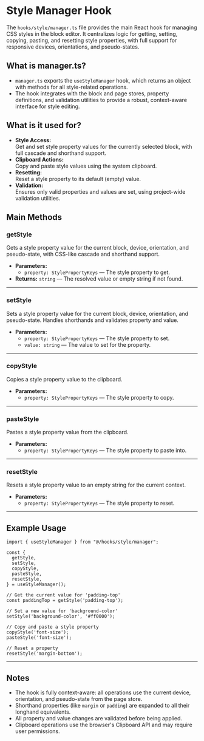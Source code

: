 # Style Manager Hook

The `hooks/style/manager.ts` file provides the main React hook for managing CSS styles in the block editor. It centralizes logic for getting, setting, copying, pasting, and resetting style properties, with full support for responsive devices, orientations, and pseudo-states.

## What is manager.ts?

- `manager.ts` exports the `useStyleManager` hook, which returns an object with methods for all style-related operations.
- The hook integrates with the block and page stores, property definitions, and validation utilities to provide a robust, context-aware interface for style editing.

## What is it used for?

- **Style Access:**  
  Get and set style property values for the currently selected block, with full cascade and shorthand support.
- **Clipboard Actions:**  
  Copy and paste style values using the system clipboard.
- **Resetting:**  
  Reset a style property to its default (empty) value.
- **Validation:**  
  Ensures only valid properties and values are set, using project-wide validation utilities.

## Main Methods

### getStyle

Gets a style property value for the current block, device, orientation, and pseudo-state, with CSS-like cascade and shorthand support.

- **Parameters:**
  - `property: StylePropertyKeys` — The style property to get.
- **Returns:** `string` — The resolved value or empty string if not found.

---

### setStyle

Sets a style property value for the current block, device, orientation, and pseudo-state. Handles shorthands and validates property and value.

- **Parameters:**
  - `property: StylePropertyKeys` — The style property to set.
  - `value: string` — The value to set for the property.

---

### copyStyle

Copies a style property value to the clipboard.

- **Parameters:**
  - `property: StylePropertyKeys` — The style property to copy.

---

### pasteStyle

Pastes a style property value from the clipboard.

- **Parameters:**
  - `property: StylePropertyKeys` — The style property to paste into.

---

### resetStyle

Resets a style property value to an empty string for the current context.

- **Parameters:**
  - `property: StylePropertyKeys` — The style property to reset.

---

## Example Usage

```tsx
import { useStyleManager } from "@/hooks/style/manager";

const {
  getStyle,
  setStyle,
  copyStyle,
  pasteStyle,
  resetStyle,
} = useStyleManager();

// Get the current value for 'padding-top'
const paddingTop = getStyle('padding-top');

// Set a new value for 'background-color'
setStyle('background-color', '#ff0000');

// Copy and paste a style property
copyStyle('font-size');
pasteStyle('font-size');

// Reset a property
resetStyle('margin-bottom');
```

---

## Notes

- The hook is fully context-aware: all operations use the current device, orientation, and pseudo-state from the page store.
- Shorthand properties (like `margin` or `padding`) are expanded to all their longhand equivalents.
- All property and value changes are validated before being applied.
- Clipboard operations use the browser's Clipboard API and may require user permissions.